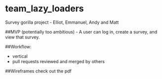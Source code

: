 team_lazy_loaders
=================

Survey gorilla project - Elliot, Emmanuel, Andy and Matt

##MVP 
(potentially too ambitious) - A user can log in, create a survey, and view that survey.

##Workflow:
- vertical
- pull requests reviewed and merged by others

##Wireframes
check out the pdf
